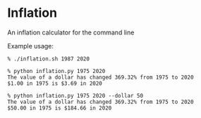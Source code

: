 # Inflation
An inflation calculator for the command line

Example usage:
    
    % ./inflation.sh 1987 2020

    % python inflation.py 1975 2020
    The value of a dollar has changed 369.32% from 1975 to 2020
    $1.00 in 1975 is $3.69 in 2020

    % python inflation.py 1975 2020 --dollar 50
    The value of a dollar has changed 369.32% from 1975 to 2020
    $50.00 in 1975 is $184.66 in 2020
